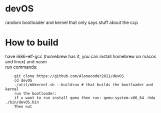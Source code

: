 # devOS
random bootloader and kernel that only says stuff about the ccp
# How to build
have i686-elf-gcc (homebrew has it, you can install homebrew on macos and linux) and nasm<br>
run commands:
```
    git clone https://github.com/Alonecoder2011/devOS
    cd devOS
    ./util/mkkernel.sh --buildrun # that builds the bootloader and kernel
    run the bootloader:
    if u want to run install qemu then run: qemu-system-x86_64 -hda ./bin/devOS.bin
    Then nut
```
